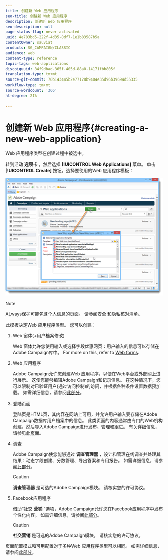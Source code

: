```yaml
---
title: 创建新 Web 应用程序
seo-title: 创建新 Web 应用程序
description: 创建新 Web 应用程序
seo-description: null
page-status-flag: never-activated
uuid: 4e783bd5-222f-4d35-8df7-1e1b83587b5a
contentOwner: sauviat
products: SG_CAMPAIGN/CLASSIC
audience: web
content-type: reference
topic-tags: web-applications
discoiquuid: 84f9dbad-365f-405d-88a0-14171fbb805f
translation-type: tm+mt
source-git-commit: 70b143445b2e77128b9404e35d96b39694d55335
workflow-type: tm+mt
source-wordcount: '366'
ht-degree: 21%

---
```



# 创建新 Web 应用程序{#creating-a-new-web-application}

Web 应用程序类型在创建过程中被选中。

转到活动 **选项卡** ，然后选择 **[!UICONTROL Web Applications]** 菜单。 单击 **[!UICONTROL Create]** 按钮。选择要使用的Web 应用程序模板：

![](assets/webapp_create_from_campaign.png)

>[!NOTE]
>
>ALways保护可能包含个人信息的页面。 请参阅安全 [和隐私核对清单](https://helpx.adobe.com/campaign/kb/acc-security.html#privacy)。

此模板决定Web 应用程序类型。 您可以创建：

1. Web 窗体(+用户档案修改)

   Web 窗体允许您使用输入或选择字段优惠网页：用户输入的信息可以存储在Adobe Campaign库中。 For more on this, refer to [Web forms](../../web/using/about-web-forms.md).

1. Web 应用程序

   Adobe Campaign允许您创建Web 应用程序，以便在Web平台或外部网上进行展示。 这使您能够编辑Adobe Campaign和记录信息。 在这种情况下，您可以限制对已验证用户(通过访问控制)的访问，并根据各种条件设置数据预加载。 如需详细信息，请参阅[此部分](../../web/using/about-web-applications.md)。

1. 登陆页面

   登陆页是HTML页，其内容在网站上可用，并允许用户输入要存储在Adobe Campaign数据库用户档案中的信息。 此类页面的内容通常由专门的Web机构创建，然后导入Adobe Campaign进行发布、管理和跟进。 有关详细信息，请参见[此页面](../../web/using/creating-a-landing-page.md)。

1. 调查

   Adobe Campaign使您能够通过 **调查管理器** ，设计和管理在线调查并处理其结果：动态字段创建、分数管理、导出答案和专用报告。 如需详细信息，请参阅[此部分](../../web/using/about-surveys.md)。

   >[!CAUTION]
   >
   >**调查管理器** 是可选的Adobe Campaign模块。 请核实您的许可协议。

1. Facebook应用程序

   借助“社交 **营销** ”选项，Adobe Campaign允许您在Facebook应用程序中发布个性化内容。 如需详细信息，请参阅[此部分](../../social/using/about-social-marketing.md)。

   >[!CAUTION]
   >
   >**社交营销** 是可选的Adobe Campaign模块。 请核实您的许可协议。

页面配置模式和可用配置对于多种Web 应用程序类型可以相同。 如需详细信息，请参阅[此部分](../../web/using/about-web-forms.md)。
